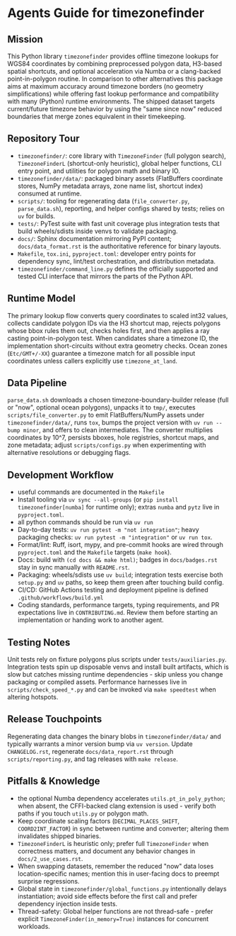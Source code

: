 # Agents Guide for timezonefinder

## Mission
This Python library `timezonefinder` provides offline timezone lookups for WGS84 coordinates by combining preprocessed polygon data, H3-based spatial shortcuts, and optional acceleration via Numba or a clang-backed point-in-polygon routine. In comparison to other alternatives this package aims at maximum accuracy around timezone borders (no geometry simplifications) while offering fast lookup performance and compatibility with many (Python) runtime environments. The shipped dataset targets current/future timezone behavior by using the "same since now" reduced boundaries that merge zones equivalent in their timekeeping.

## Repository Tour
- `timezonefinder/`: core library with `TimezoneFinder` (full polygon search), `TimezoneFinderL` (shortcut-only heuristic), global helper functions, CLI entry point, and utilities for polygon math and binary IO.
- `timezonefinder/data/`: packaged binary assets (FlatBuffers coordinate stores, NumPy metadata arrays, zone name list, shortcut index) consumed at runtime.
- `scripts/`: tooling for regenerating data (`file_converter.py`, `parse_data.sh`), reporting, and helper configs shared by tests; relies on `uv` for builds.
- `tests/`: PyTest suite with fast unit coverage plus integration tests that build wheels/sdists inside venvs to validate packaging.
- `docs/`: Sphinx documentation mirroring PyPI content; `docs/data_format.rst` is the authoritative reference for binary layouts.
- `Makefile`, `tox.ini`, `pyproject.toml`: developer entry points for dependency sync, lint/test orchestration, and distribution metadata.
- `timezonefinder/command_line.py` defines the officially supported and tested CLI interface that mirrors the parts of the Python API.

## Runtime Model
The primary lookup flow converts query coordinates to scaled int32 values, collects candidate polygon IDs via the H3 shortcut map, rejects polygons whose bbox rules them out, checks holes first, and then applies a ray casting point-in-polygon test. When candidates share a timezone ID, the implementation short-circuits without extra geometry checks. Ocean zones (`Etc/GMT+/-XX`) guarantee a timezone match for all possible input coordinates unless callers explicitly use `timezone_at_land`.

## Data Pipeline
`parse_data.sh` downloads a chosen timezone-boundary-builder release (full or "now", optional ocean polygons), unpacks it to `tmp/`, executes `scripts/file_converter.py` to emit FlatBuffers/NumPy assets under `timezonefinder/data/`, runs `tox`, bumps the project version with `uv run --bump minor`, and offers to clean intermediates. The converter multiplies coordinates by 10^7, persists bboxes, hole registries, shortcut maps, and zone metadata; adjust `scripts/configs.py` when experimenting with alternative resolutions or debugging flags.

## Development Workflow
- useful commands are documented in the `Makefile`
- Install tooling via `uv sync --all-groups` (or `pip install timezonefinder[numba]` for runtime only); extras `numba` and `pytz` live in `pyproject.toml`.
- all python commands should be run via `uv run`
- Day-to-day tests: `uv run pytest -m "not integration"`; heavy packaging checks: `uv run pytest -m "integration"` or `uv run tox`.
- Format/lint: Ruff, isort, mypy, and pre-commit hooks are wired through `pyproject.toml` and the `Makefile` targets (`make hook`).
- Docs: build with `(cd docs && make html)`; badges in `docs/badges.rst` stay in sync manually with `README.rst`.
- Packaging: wheels/sdists use `uv build`; integration tests exercise both `setup.py` and `uv` paths, so keep them green after touching build config.
- CI/CD: GitHub Actions testing and deployment pipeline is defined `.github/workflows/build.yml`
- Coding standards, performance targets, typing requirements, and PR expectations live in `CONTRIBUTING.md`. Review them before starting an implementation or handing work to another agent.

## Testing Notes
Unit tests rely on fixture polygons plus scripts under `tests/auxiliaries.py`. Integration tests spin up disposable venvs and install built artifacts, which is slow but catches missing runtime dependencies - skip unless you change packaging or compiled assets. Performance harnesses live in `scripts/check_speed_*.py` and can be invoked via `make speedtest` when altering hotspots.

## Release Touchpoints
Regenerating data changes the binary blobs in `timezonefinder/data/` and typically warrants a minor version bump via `uv version`. Update `CHANGELOG.rst`, regenerate `docs/data_report.rst` through `scripts/reporting.py`, and tag releases with `make release`.

## Pitfalls & Knowledge
- the optional Numba dependency accelerates `utils.pt_in_poly_python`; when absent, the CFFI-backed clang extension is used - verify both paths if you touch `utils.py` or polygon math.
- Keep coordinate scaling factors (`DECIMAL_PLACES_SHIFT`, `COORD2INT_FACTOR`) in sync between runtime and converter; altering them invalidates shipped binaries.
- `TimezoneFinderL` is heuristic only; prefer full `TimezoneFinder` when correctness matters, and document any behavior changes in `docs/2_use_cases.rst`.
- When swapping datasets, remember the reduced "now" data loses location-specific names; mention this in user-facing docs to preempt surprise regressions.
- Global state in `timezonefinder/global_functions.py` intentionally delays instantiation; avoid side effects before the first call and prefer dependency injection inside tests.
- Thread-safety: Global helper functions are not thread-safe - prefer explicit `TimezoneFinder(in_memory=True)` instances for concurrent workloads.
